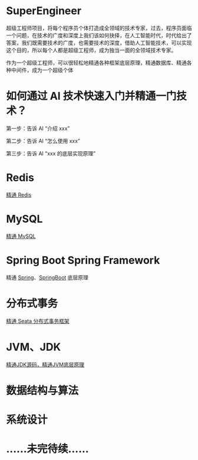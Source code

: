 # SuperEngineer

超级工程师项目，将每个程序员个体打造成全领域的技术专家，过去，程序员面临一个问题，在技术的广度和深度上我们该如何抉择，在人工智能时代，时代给出了答案，我们既需要技术的广度，也需要技术的深度，借助人工智能技术，可以实现这个目的，所以每个人都是超级工程师，成为独当一面的全领域技术专家。

作为一个超级工程师，可以很轻松地精通各种框架底层原理，精通数据库、精通各种中间件，成为一个超级个体

# 如何通过 AI 技术快速入门并精通一门技术？

第一步：告诉 AI “介绍 xxx”

第二步：告诉 AI “怎么使用 xxx”

第三步：告诉 AI “xxx 的底层实现原理”

# Redis

[精通 Redis](https://github.com/kyiree/redis-gpt)

# MySQL

[精通 MySQL](https://github.com/kyiree/mysql-server-gpt)

# Spring Boot Spring Framework

精通 [Spring](https://github.com/kyiree/spring-framework-gpt)、[SpringBoot](https://github.com/kyiree/spring-boot-gpt) 底层原理

# 分布式事务

[精通 Seata 分布式事务框架](https://github.com/kyiree/incubator-seata-gpt)

# JVM、JDK
[精通JDK源码，精通JVM底层原理](https://github.com/kyiree/jdk-gpt)

# 数据结构与算法

# 系统设计

# ......未完待续......
